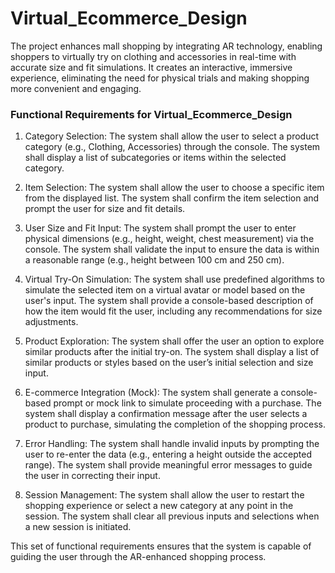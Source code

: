 # Virtual_Ecommerce_Design
The project enhances mall shopping by integrating AR technology, enabling shoppers to virtually try on clothing and accessories in real-time with accurate size and fit simulations. It creates an interactive, immersive experience, eliminating the need for physical trials and making shopping more convenient and engaging.

### Functional Requirements for Virtual_Ecommerce_Design

1. Category Selection:
        The system shall allow the user to select a product category (e.g., Clothing, Accessories) through the console.
        The system shall display a list of subcategories or items within the selected category.

2. Item Selection:
        The system shall allow the user to choose a specific item from the displayed list.
        The system shall confirm the item selection and prompt the user for size and fit details.

3. User Size and Fit Input:
         The system shall prompt the user to enter physical dimensions (e.g., height, weight, chest measurement) via the console.
         The system shall validate the input to ensure the data is within a reasonable range (e.g., height between 100 cm and 250 cm).

4. Virtual Try-On Simulation:
         The system shall use predefined algorithms to simulate the selected item on a virtual avatar or model based on the user's input.
         The system shall provide a console-based description of how the item would fit the user, including any recommendations for size adjustments.

5. Product Exploration:
         The system shall offer the user an option to explore similar products after the initial try-on.
         The system shall display a list of similar products or styles based on the user’s initial selection and size input.

6. E-commerce Integration (Mock):
         The system shall generate a console-based prompt or mock link to simulate proceeding with a purchase.
         The system shall display a confirmation message after the user selects a product to purchase, simulating the completion of the shopping process.

7. Error Handling:
         The system shall handle invalid inputs by prompting the user to re-enter the data (e.g., entering a height outside the accepted range).
         The system shall provide meaningful error messages to guide the user in correcting their input.

8. Session Management:
        The system shall allow the user to restart the shopping experience or select a new category at any point in the session.
        The system shall clear all previous inputs and selections when a new session is initiated.

This set of functional requirements ensures that the system is capable of guiding the user through the AR-enhanced shopping process.
